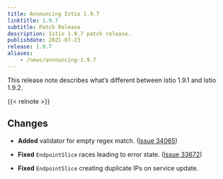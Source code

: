 ```yaml
---
title: Announcing Istio 1.9.7
linktitle: 1.9.7
subtitle: Patch Release
description: Istio 1.9.7 patch release.
publishdate: 2021-07-23
release: 1.9.7
aliases:
    - /news/announcing-1.9.7
---
```


This release note describes what’s different between Istio 1.9.1 and Istio 1.9.2.

{{< relnote >}}

## Changes

- **Added** validator for empty regex match. ([Issue 34065](https://github.com/istio/istio/issues/34065))

- **Fixed** `EndpointSlice` races leading to error state. ([Issue 33672](https://github.com/istio/istio/issues/33672))

- **Fixed** `EndpointSlice` creating duplicate IPs on service update.
